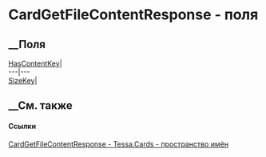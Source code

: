 # CardGetFileContentResponse - поля
##  __Поля
[HasContentKey](F_Tessa_Cards_CardGetFileContentResponse_HasContentKey.htm)|  
---|---  
[SizeKey](F_Tessa_Cards_CardGetFileContentResponse_SizeKey.htm)|  
## __См. также
#### Ссылки
[CardGetFileContentResponse - ](T_Tessa_Cards_CardGetFileContentResponse.htm)
[Tessa.Cards - пространство имён](N_Tessa_Cards.htm)
